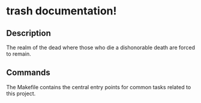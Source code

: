 # trash documentation!

## Description

The realm of the dead where those who die a dishonorable death are forced to remain.

## Commands

The Makefile contains the central entry points for common tasks related to this project.

